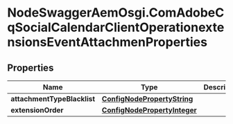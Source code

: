 # NodeSwaggerAemOsgi.ComAdobeCqSocialCalendarClientOperationextensionsEventAttachmenProperties

## Properties

Name | Type | Description | Notes
------------ | ------------- | ------------- | -------------
**attachmentTypeBlacklist** | [**ConfigNodePropertyString**](ConfigNodePropertyString.md) |  | [optional] 
**extensionOrder** | [**ConfigNodePropertyInteger**](ConfigNodePropertyInteger.md) |  | [optional] 


